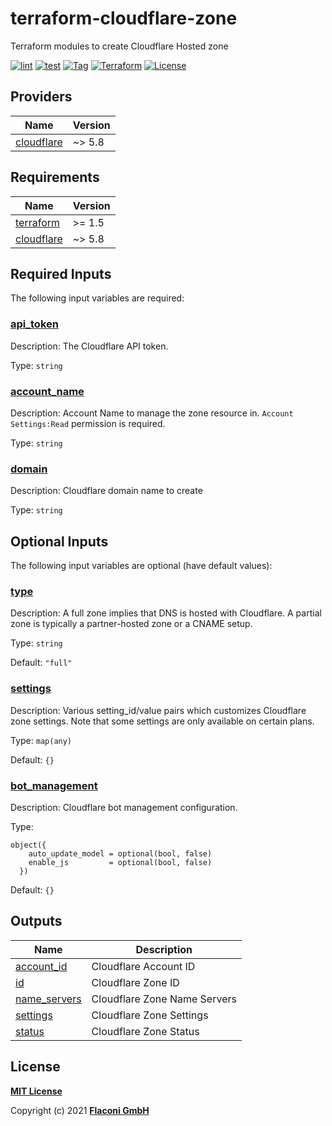 # terraform-cloudflare-zone

Terraform modules to create Cloudflare Hosted zone

[![lint](https://github.com/flaconi/terraform-cloudflare-zone/workflows/lint/badge.svg)](https://github.com/flaconi/terraform-cloudflare-zone/actions?query=workflow%3Alint)
[![test](https://github.com/flaconi/terraform-cloudflare-zone/workflows/test/badge.svg)](https://github.com/flaconi/terraform-cloudflare-zone/actions?query=workflow%3Atest)
[![Tag](https://img.shields.io/github/tag/flaconi/terraform-cloudflare-zone.svg)](https://github.com/flaconi/terraform-cloudflare-zone/releases)
[![Terraform](https://img.shields.io/badge/Terraform--registry-cloudflare--zone-brightgreen.svg)](https://registry.terraform.io/modules/flaconi/zone/cloudflare/)
[![License](https://img.shields.io/badge/license-MIT-blue.svg)](https://opensource.org/licenses/MIT)

<!-- TFDOCS_HEADER_START -->


<!-- TFDOCS_HEADER_END -->

<!-- TFDOCS_PROVIDER_START -->
## Providers

| Name | Version |
|------|---------|
| <a name="provider_cloudflare"></a> [cloudflare](#provider\_cloudflare) | ~> 5.8 |

<!-- TFDOCS_PROVIDER_END -->

<!-- TFDOCS_REQUIREMENTS_START -->
## Requirements

| Name | Version |
|------|---------|
| <a name="requirement_terraform"></a> [terraform](#requirement\_terraform) | >= 1.5 |
| <a name="requirement_cloudflare"></a> [cloudflare](#requirement\_cloudflare) | ~> 5.8 |

<!-- TFDOCS_REQUIREMENTS_END -->

<!-- TFDOCS_INPUTS_START -->
## Required Inputs

The following input variables are required:

### <a name="input_api_token"></a> [api\_token](#input\_api\_token)

Description: The Cloudflare API token.

Type: `string`

### <a name="input_account_name"></a> [account\_name](#input\_account\_name)

Description: Account Name to manage the zone resource in. `Account Settings:Read` permission is required.

Type: `string`

### <a name="input_domain"></a> [domain](#input\_domain)

Description: Cloudflare domain name to create

Type: `string`

## Optional Inputs

The following input variables are optional (have default values):

### <a name="input_type"></a> [type](#input\_type)

Description: A full zone implies that DNS is hosted with Cloudflare. A partial zone is typically a partner-hosted zone or a CNAME setup.

Type: `string`

Default: `"full"`

### <a name="input_settings"></a> [settings](#input\_settings)

Description: Various setting\_id/value pairs which customizes Cloudflare zone settings. Note that some settings are only available on certain plans.

Type: `map(any)`

Default: `{}`

### <a name="input_bot_management"></a> [bot\_management](#input\_bot\_management)

Description: Cloudflare bot management configuration.

Type:

```hcl
object({
    auto_update_model = optional(bool, false)
    enable_js         = optional(bool, false)
  })
```

Default: `{}`

<!-- TFDOCS_INPUTS_END -->

<!-- TFDOCS_OUTPUTS_START -->
## Outputs

| Name | Description |
|------|-------------|
| <a name="output_account_id"></a> [account\_id](#output\_account\_id) | Cloudflare Account ID |
| <a name="output_id"></a> [id](#output\_id) | Cloudflare Zone ID |
| <a name="output_name_servers"></a> [name\_servers](#output\_name\_servers) | Cloudflare Zone Name Servers |
| <a name="output_settings"></a> [settings](#output\_settings) | Cloudflare Zone Settings |
| <a name="output_status"></a> [status](#output\_status) | Cloudflare Zone Status |

<!-- TFDOCS_OUTPUTS_END -->

## License

**[MIT License](LICENSE)**

Copyright (c) 2021 **[Flaconi GmbH](https://github.com/flaconi)**
